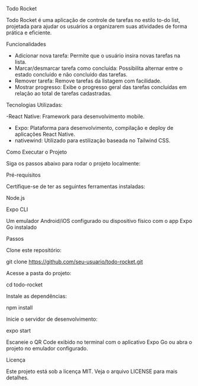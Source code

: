 Todo Rocket

Todo Rocket é uma aplicação de controle de tarefas no estilo to-do list, projetada para ajudar os usuários a organizarem suas atividades de forma prática e eficiente.

Funcionalidades

- Adicionar nova tarefa: Permite que o usuário insira novas tarefas na lista.
- Marcar/desmarcar tarefa como concluída: Possibilita alternar entre o estado concluído e não concluído das tarefas.
- Remover tarefa: Remove tarefas da listagem com facilidade.
- Mostrar progresso: Exibe o progresso geral das tarefas concluídas em relação ao total de tarefas cadastradas.

Tecnologias Utilizadas:

-React Native: Framework para desenvolvimento mobile.
- Expo: Plataforma para desenvolvimento, compilação e deploy de aplicações React Native.
- nativewind: Utilizado para estilização baseada no Tailwind CSS.

Como Executar o Projeto

Siga os passos abaixo para rodar o projeto localmente:

Pré-requisitos

Certifique-se de ter as seguintes ferramentas instaladas:

Node.js

Expo CLI

Um emulador Android/iOS configurado ou dispositivo físico com o app Expo Go instalado

Passos

Clone este repositório:

git clone https://github.com/seu-usuario/todo-rocket.git

Acesse a pasta do projeto:

cd todo-rocket

Instale as dependências:

npm install

Inicie o servidor de desenvolvimento:

expo start

Escaneie o QR Code exibido no terminal com o aplicativo Expo Go ou abra o projeto no emulador configurado.


Licença

Este projeto está sob a licença MIT. Veja o arquivo LICENSE para mais detalhes.
